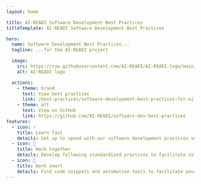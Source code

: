 ```yaml
---
layout: home

title: AI-READI Software Development Best Practices
titleTemplate: AI-READI Software Development Best Practices

hero:
  name: Software Development Best Practices...
  tagline: ...for the AI-READI project

  image:
    src: https://raw.githubusercontent.com/AI-READI/AI-READI-logo/main/logo/png/option2.png
    alt: AI-READI logo

  actions:
    - theme: brand
      text: View best practices
      link: /best-practices/software-development-best-practices-for-ai-readi/overview
    - theme: alt
      text: View on GitHub
      link: https://github.com/AI-READI/software-dev-best-practices
features:
  - icon: ⚡
    title: Learn fast
    details: Get up to speed with our software development practices so you can start contributing
  - icon: 🙌
    title: Work together
    details: Develop following standardized practices to facilitate collaborations
  - icon: 🧠
    title: Work smart
    details: Find code snippets and automation tools to facilitate your work
---
```

